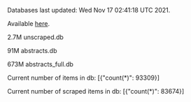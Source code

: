 Databases last updated: Wed Nov 17 02:41:18 UTC 2021. 

Available [here](https://github.com/cbeauhilton/ash-db/releases).

2.7M	unscraped.db

91M	abstracts.db

673M	abstracts_full.db

Current number of items in db:
[{"count(*)": 93309}]

Current number of scraped items in db:
[{"count(*)": 83674}]
